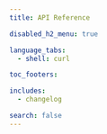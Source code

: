 ```yaml
---
title: API Reference

disabled_h2_menu: true

language_tabs:
  - shell: curl

toc_footers:

includes:
  - changelog

search: false
---
```


